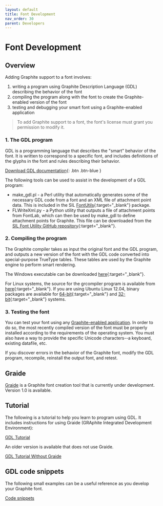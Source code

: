 ```yaml
---
layout: default
title: Font Development
nav_order: 30
parent: Developers
---
```


# Font Development

## Overview

Adding Graphite support to a font involves:

1. writing a program using Graphite Description Language (GDL) describing the behavior of the font
2. compiling the program along with the font to create the Graphite-enabled version of the font
3. testing and debugging your smart font using a Graphite-enabled application

> To add Graphite support to a font, the font's license must grant you permission to modify it.

### 1. The GDL program

GDL is a programming language that describes the "smart" behavior of the font. It is written to correspond to a specific font, and includes definitions of the glyphs in the font and rules describing their behavior.

[Download GDL documentation](GDL.pdf){: .btn .btn-blue }

The following tools can be used to assist in the development of a GDL program:

* make_gdl.pl - a Perl utility that automatically generates some of the necessary GDL code from a font and an XML file of attachment point data. This is included in the SIL [FontUtils](https://scripts.sil.org/FontUtils){:target="_blank"} package.
* FLWriteXml.py - a Python utility that outputs a file of attachment points from FontLab, which can then be used by make_gdl to define attachment points for Graphite. This file can be downloaded from the [SIL Font Utility GitHub repository](https://github.com/silnrsi/pysilfont/tree/master/scripts){:target="_blank"}.

### 2. Compiling the program

The Graphite compiler takes as input the original font and the GDL program, and outputs a new version of the font with the GDL code converted into special-purpose TrueType tables. These tables are used by the Graphite engine to perform smart rendering.

The Windows executable can be downloaded [here](https://scripts.sil.org/GraphiteCompilerDownload){:target="_blank"}.

For Linux systems, the source for the grcompiler program is available from [here](http://sourceforge.net/projects/silgraphite/files/grcompiler){:target="_blank"}. If you are using Ubuntu Linux 12.04, binary packages are available for [64-bit](http://packages.sil.org/ubuntu/pool/main/g/grcompiler/grcompiler_4.2-1+precise1_amd64.deb){:target="_blank"} and [32-bit](http://packages.sil.org/ubuntu/pool/main/g/grcompiler/grcompiler_4.2-1+precise1_i386.deb){:target="_blank"} systems.

### 3. Testing the font

You can test your font using any [Graphite-enabled application](graphite_apps). In order to do so, the most recently compiled version of the font must be properly installed according to the requirements of the operating system. You must also have a way to provide the specific Unicode characters--a keyboard, existing datafile, etc.

If you discover errors in the behavior of the Graphite font, modify the GDL program, recompile, reinstall the output font, and retest.

## Graide

[Graide](graide) is a Graphite font creation tool that is currently under development. Version 1.0 is available.

## Tutorial

The following is a tutorial to help you learn to program using GDL. It includes instructions for using Graide (GRAphite Integrated Development Environment):

[GDL Tutorial](graide_tutorial)

An older version is available that does not use Graide.

[GDL Tutorial Without Graide](graphite_tutorial_wo_graide)

## GDL code snippets

The following small examples can be a useful reference as you develop your Graphite font.

[Code snippets](graphite_codeSnippets)